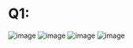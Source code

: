 # Q1:
![image](https://github.com/ridakarim/RIDA_DIRECTORY/assets/142886219/25caaea3-9956-4c6f-814f-d87c66344176)
![image](https://github.com/ridakarim/RIDA_DIRECTORY/assets/142886219/1a9d122e-5bb0-4969-a1fc-f80dbc3f1fd7)
![image](https://github.com/ridakarim/RIDA_DIRECTORY/assets/142886219/4a62e7e4-9baf-4360-a81b-250a1f11a4ad)
![image](https://github.com/ridakarim/RIDA_DIRECTORY/assets/142886219/837f997c-55ee-4726-b371-4390f524b712)
